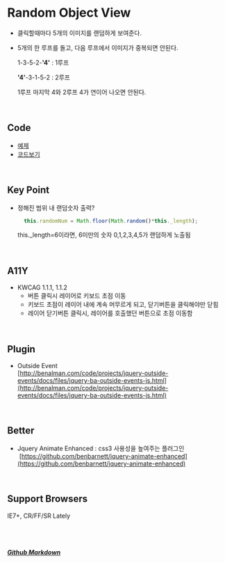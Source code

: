 # Random Object View
* 클릭할때마다 5개의 이미지를 랜덤하게 보여준다.
* 5개의 한 루프를 돌고, 다음 루프에서 이미지가 중복되면 안된다.

  1-3-5-2-**'4'** : 1루프
  
  **'4'**-3-1-5-2 : 2루프
  
  1루프 마지막 4와 2루프 4가 연이어 나오면 안된다.


<br>

## Code
* [예제](https://vlueviolet.github.io/study/exam/exam8/index.html)
* [코드보기](https://github.com/vlueviolet/study/blob/gh-pages/exam/exam8/js/study.js)
<br>

## Key Point
+ 정해진 범위 내 랜덤숫자 출력?
  ```javascript
    this.randomNum = Math.floor(Math.random()*this._length);
  ```
  this._length=6이라면, 6미만의 숫자 0,1,2,3,4,5가 랜덤하게 노출됨
   

<br>

## A11Y
+ KWCAG 1.1.1, 1.1.2
  + 버튼 클릭시 레이어로 키보드 초점 이동
  + 키보드 초점이 레이어 내에 계속 머무르게 되고, 닫기버튼을 클릭해야만 닫힘
  + 레이어 닫기버튼 클릭시, 레이어를 호출했던 버튼으로 초점 이동함
<br>

## Plugin
* Outside Event<br>[http://benalman.com/code/projects/jquery-outside-events/docs/files/jquery-ba-outside-events-js.html](http://benalman.com/code/projects/jquery-outside-events/docs/files/jquery-ba-outside-events-js.html)
<br>

## Better
* Jquery Animate Enhanced : css3 사용성을 높여주는 플러그인<br>
  [https://github.com/benbarnett/jquery-animate-enhanced](https://github.com/benbarnett/jquery-animate-enhanced)
<br>

## Support Browsers
IE7+, CR/FF/SR Lately



<br><br>
##### [Github Markdown](https://guides.github.com/features/mastering-markdown/)
